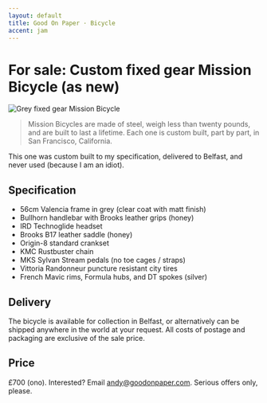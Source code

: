 ```yaml
---
layout: default
title: Good On Paper · Bicycle 
accent: jam
---
```


# For sale: Custom fixed gear Mission Bicycle (as new)

![Grey fixed gear Mission Bicycle](http://farm9.staticflickr.com/8150/7532127978_e46ce1e144_c.jpg "Grey fixed gear Mission Bicycle")

> Mission Bicycles are made of steel, weigh less than twenty pounds, and are built to last a lifetime. Each one is custom built, part by part, in San Francisco, California. 

This one was custom built to my specification, delivered to Belfast, and never used (because I am an idiot).

## Specification

* 56cm Valencia frame in grey (clear coat with matt finish) 
* Bullhorn handlebar with Brooks leather grips (honey)
* IRD Technoglide headset
* Brooks B17 leather saddle (honey)
* Origin-8 standard crankset
* KMC Rustbuster chain
* MKS Sylvan Stream pedals (no toe cages / straps)
* Vittoria Randonneur puncture resistant city tires
* French Mavic rims, Formula hubs, and DT spokes (silver)

## Delivery

The bicycle is available for collection in Belfast, or alternatively can be shipped anywhere in the world at your request. All costs of postage and packaging are exclusive of the sale price.

## Price
£700 (ono). Interested? Email [andy@goodonpaper.com](mailto:andy@goodonpaper.com). Serious offers only, please.
